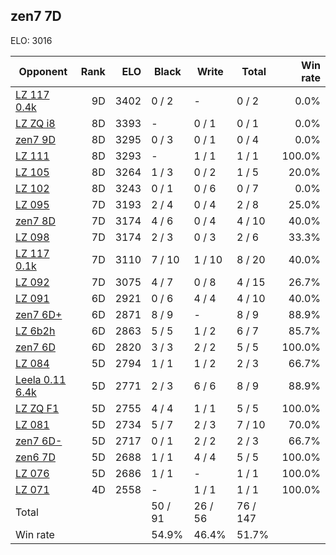 ## zen7 7D ##

ELO: 3016

Opponent | Rank | ELO | Black | Write | Total | Win rate
---------|-----:|----:|-------|-------|-------|-------:
[LZ 117 0.4k](LZ%20117%200.4k.md) | 9D | 3402 | 0 / 2 | - | 0 / 2 | 0.0%
[LZ ZQ i8](LZ%20ZQ%20i8.md) | 8D | 3393 | - | 0 / 1 | 0 / 1 | 0.0%
[zen7 9D](zen7%209D.md) | 8D | 3295 | 0 / 3 | 0 / 1 | 0 / 4 | 0.0%
[LZ 111](LZ%20111.md) | 8D | 3293 | - | 1 / 1 | 1 / 1 | 100.0%
[LZ 105](LZ%20105.md) | 8D | 3264 | 1 / 3 | 0 / 2 | 1 / 5 | 20.0%
[LZ 102](LZ%20102.md) | 8D | 3243 | 0 / 1 | 0 / 6 | 0 / 7 | 0.0%
[LZ 095](LZ%20095.md) | 7D | 3193 | 2 / 4 | 0 / 4 | 2 / 8 | 25.0%
[zen7 8D](zen7%208D.md) | 7D | 3174 | 4 / 6 | 0 / 4 | 4 / 10 | 40.0%
[LZ 098](LZ%20098.md) | 7D | 3174 | 2 / 3 | 0 / 3 | 2 / 6 | 33.3%
[LZ 117 0.1k](LZ%20117%200.1k.md) | 7D | 3110 | 7 / 10 | 1 / 10 | 8 / 20 | 40.0%
[LZ 092](LZ%20092.md) | 7D | 3075 | 4 / 7 | 0 / 8 | 4 / 15 | 26.7%
[LZ 091](LZ%20091.md) | 6D | 2921 | 0 / 6 | 4 / 4 | 4 / 10 | 40.0%
[zen7 6D+](zen7%206D+.md) | 6D | 2871 | 8 / 9 | - | 8 / 9 | 88.9%
[LZ 6b2h](LZ%206b2h.md) | 6D | 2863 | 5 / 5 | 1 / 2 | 6 / 7 | 85.7%
[zen7 6D](zen7%206D.md) | 6D | 2820 | 3 / 3 | 2 / 2 | 5 / 5 | 100.0%
[LZ 084](LZ%20084.md) | 5D | 2794 | 1 / 1 | 1 / 2 | 2 / 3 | 66.7%
[Leela 0.11 6.4k](Leela%200.11%206.4k.md) | 5D | 2771 | 2 / 3 | 6 / 6 | 8 / 9 | 88.9%
[LZ ZQ F1](LZ%20ZQ%20F1.md) | 5D | 2755 | 4 / 4 | 1 / 1 | 5 / 5 | 100.0%
[LZ 081](LZ%20081.md) | 5D | 2734 | 5 / 7 | 2 / 3 | 7 / 10 | 70.0%
[zen7 6D-](zen7%206D-.md) | 5D | 2717 | 0 / 1 | 2 / 2 | 2 / 3 | 66.7%
[zen6 7D](zen6%207D.md) | 5D | 2688 | 1 / 1 | 4 / 4 | 5 / 5 | 100.0%
[LZ 076](LZ%20076.md) | 5D | 2686 | 1 / 1 | - | 1 / 1 | 100.0%
[LZ 071](LZ%20071.md) | 4D | 2558 | - | 1 / 1 | 1 / 1 | 100.0%
Total | | | 50 / 91 | 26 / 56 | 76 / 147 | 
Win rate| | | 54.9% | 46.4% | 51.7% | 
